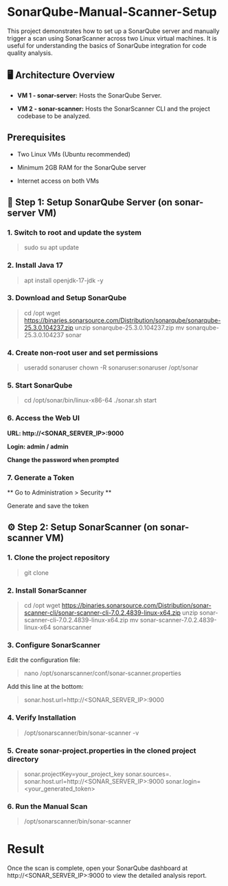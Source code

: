 # SonarQube-Manual-Scanner-Setup

This project demonstrates how to set up a SonarQube server and manually trigger a scan using SonarScanner across two Linux virtual machines. It is useful for understanding the basics of SonarQube integration for code quality analysis.

## 🖥️ Architecture Overview

- **VM 1 - sonar-server:** Hosts the SonarQube Server.

- **VM 2 - sonar-scanner:** Hosts the SonarScanner CLI and the project codebase to be analyzed.

## Prerequisites

- Two Linux VMs (Ubuntu recommended)

- Minimum 2GB RAM for the SonarQube server

- Internet access on both VMs

## 🔧 Step 1: Setup SonarQube Server (on sonar-server VM)

### 1. Switch to root and update the system

> sudo su
> apt update

### 2. Install Java 17

> apt install openjdk-17-jdk -y

### 3. Download and Setup SonarQube

> cd /opt
> wget https://binaries.sonarsource.com/Distribution/sonarqube/sonarqube-25.3.0.104237.zip
> unzip sonarqube-25.3.0.104237.zip
> mv sonarqube-25.3.0.104237 sonar

### 4. Create non-root user and set permissions

> useradd sonaruser
> chown -R sonaruser:sonaruser /opt/sonar

### 5. Start SonarQube

> cd /opt/sonar/bin/linux-x86-64
> ./sonar.sh start

### 6. Access the Web UI

**URL: http://<SONAR_SERVER_IP>:9000**

**Login: admin / admin**

**Change the password when prompted**

### 7. Generate a Token

** Go to Administration > Security **

Generate and save the token

## ⚙️ Step 2: Setup SonarScanner (on sonar-scanner VM)

### 1. Clone the project repository

> git clone <your-project-repo-url>

### 2. Install SonarScanner

> cd /opt
> wget https://binaries.sonarsource.com/Distribution/sonar-scanner-cli/sonar-scanner-cli-7.0.2.4839-linux-x64.zip
> unzip sonar-scanner-cli-7.0.2.4839-linux-x64.zip
> mv sonar-scanner-7.0.2.4839-linux-x64 sonarscanner

### 3. Configure SonarScanner

Edit the configuration file:

> nano /opt/sonarscanner/conf/sonar-scanner.properties

Add this line at the bottom:

> sonar.host.url=http://<SONAR_SERVER_IP>:9000

### 4. Verify Installation

> /opt/sonarscanner/bin/sonar-scanner -v

### 5. Create sonar-project.properties in the cloned project directory

> sonar.projectKey=your_project_key
> sonar.sources=.
> sonar.host.url=http://<SONAR_SERVER_IP>:9000
> sonar.login=<your_generated_token>

### 6. Run the Manual Scan

> /opt/sonarscanner/bin/sonar-scanner

# Result

Once the scan is complete, open your SonarQube dashboard at http://<SONAR_SERVER_IP>:9000 to view the detailed analysis report.

